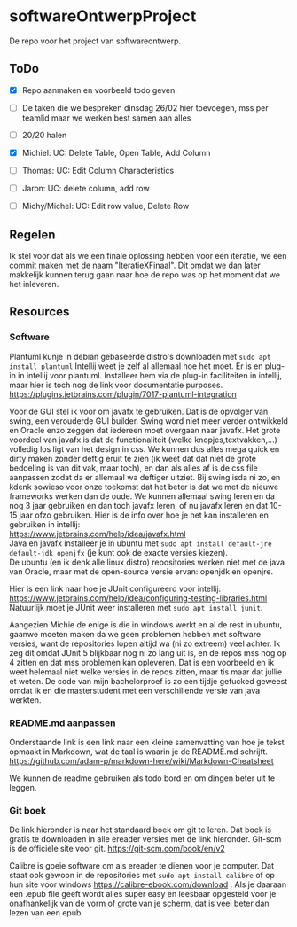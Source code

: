 # softwareOntwerpProject
De repo voor het project van softwareontwerp.



## ToDo

- [x] Repo aanmaken en voorbeeld todo geven.
- [ ] De taken die we bespreken dinsdag 26/02 hier toevoegen, mss per teamlid maar we werken best samen aan alles
- [ ] 20/20 halen
- [x] Michiel: UC: Delete Table, Open Table, Add Column
- [ ] Thomas: UC: Edit Column Characteristics
- [ ] Jaron: UC: delete column, add row
- [ ] Michy/Michel: UC: Edit row value, Delete Row



## Regelen

Ik stel voor dat als we een finale oplossing hebben voor een iteratie,
we een commit maken met de naam "IteratieXFinaal".
Dit omdat we dan later makkelijk kunnen terug gaan naar hoe de repo was op het moment dat we het inleveren.

## Resources

### Software

Plantuml kunje in debian gebaseerde distro's downloaden met
`sudo apt install plantuml`
Intellij weet je zelf al allemaal hoe het moet.
Er is en plug-in in intellij voor plantuml.
Installeer hem via de plug-in faciliteiten in intellij, maar hier is toch nog de link voor documentatie purposes.
https://plugins.jetbrains.com/plugin/7017-plantuml-integration

Voor de GUI stel ik voor om javafx te gebruiken.
Dat is de opvolger van swing, een verouderde GUI builder.
Swing word niet meer verder ontwikkeld en Oracle enzo zeggen dat iedereen moet overgaan naar javafx.
Het grote voordeel van javafx is dat de functionaliteit (welke knopjes,textvakken,...) volledig los ligt van het design in css.
We kunnen dus alles mega quick en dirty maken zonder deftig eruit te zien (ik weet dat dat niet de grote bedoeling is van dit vak, maar toch), en dan als alles af is de css file aanpassen zodat da er allemaal wa deftiger uitziet.
Bij swing isda ni zo, en kdenk sowieso voor onze toekomst dat het beter is dat we met de nieuwe frameworks werken dan de oude.
We kunnen allemaal swing leren en da nog 3 jaar gebruiken en dan toch javafx leren, of nu javafx leren en dat 10-15 jaar ofzo gebruiken.
Hier is de info over hoe je het kan installeren en gebruiken in intellij:  
https://www.jetbrains.com/help/idea/javafx.html  
Java en javafx installeer je in ubuntu met `sudo apt install default-jre default-jdk openjfx` (je kunt ook de exacte versies kiezen).  
De ubuntu (en ik denk alle linux distro) repositories werken niet met de java van Oracle, maar met de open-source versie ervan: openjdk en openjre.

Hier is een link naar hoe je JUnit configureerd voor intellij:  
https://www.jetbrains.com/help/idea/configuring-testing-libraries.html  
Natuurlijk moet je JUnit weer installeren met `sudo apt install junit`.  


Aangezien Michie de enige is die in windows werkt en al de rest in ubuntu, gaanwe moeten maken da we geen problemen hebben met software versies, want de repositories lopen altijd wa (ni zo extreem) veel achter.
Ik zeg dit omdat JUnit 5 blijkbaar nog ni zo lang uit is, en de repos mss nog op 4 zitten en dat mss problemen kan opleveren.
Dat is een voorbeeld en ik weet helemaal niet welke versies in de repos zitten, maar tis maar dat jullie et weten.
De code van mijn bachelorproef is zo een tijdje gefucked geweest omdat ik en die masterstudent met een verschillende versie van java werkten.


### README.md aanpassen

Onderstaande link is een link naar een kleine samenvatting van hoe je tekst opmaakt in Markdown, wat de taal is waarin je de README.md schrijft.
https://github.com/adam-p/markdown-here/wiki/Markdown-Cheatsheet

We kunnen de readme gebruiken als todo bord en om dingen beter  uit te leggen.


### Git boek

De link hieronder is naar het standaard boek om git te leren.
Dat boek is gratis te downloaden in alle ereader versies met de link hieronder.
Git-scm is de officiele site voor git.
https://git-scm.com/book/en/v2

Calibre is goeie software om als ereader te dienen voor je computer.
Dat staat ook gewoon in de repositories met `sudo apt install calibre` of op hun site voor windows https://calibre-ebook.com/download .
Als je daaraan een .epub file geeft wordt alles super easy en leesbaar opgesteld voor je onafhankelijk van de vorm of grote van je scherm, dat is veel beter dan lezen van een epub. 
